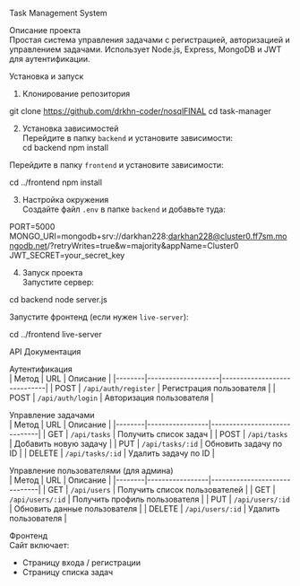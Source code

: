  Task Management System  

 Описание проекта  
Простая система управления задачами с регистрацией, авторизацией и управлением задачами. Использует Node.js, Express, MongoDB и JWT для аутентификации.  

Установка и запуск  

1. Клонирование репозитория  

git clone https://github.com/drkhn-coder/nosqlFINAL
cd task-manager


2. Установка зависимостей  
Перейдите в папку `backend` и установите зависимости:  
cd backend
npm install

Перейдите в папку `frontend` и установите зависимости:  

cd ../frontend
npm install


3. Настройка окружения  
Создайте файл `.env` в папке `backend` и добавьте туда:  

PORT=5000
MONGO_URI=mongodb+srv://darkhan228:darkhan228@cluster0.ff7sm.mongodb.net/?retryWrites=true&w=majority&appName=Cluster0
JWT_SECRET=your_secret_key


4. Запуск проекта  
Запустите сервер:  

cd backend
node server.js

Запустите фронтенд (если нужен `live-server`):  

cd ../frontend
live-server


API Документация  

Аутентификация  
| Метод | URL                 | Описание                    |
|--------|--------------------|-----------------------------|
| POST   | `/api/auth/register` | Регистрация пользователя   |
| POST   | `/api/auth/login`    | Авторизация пользователя   |

Управление задачами  
| Метод | URL              | Описание                     |
|--------|-----------------|------------------------------|
| GET    | `/api/tasks`    | Получить список задач       |
| POST   | `/api/tasks`    | Добавить новую задачу       |
| PUT    | `/api/tasks/:id` | Обновить задачу по ID       |
| DELETE | `/api/tasks/:id` | Удалить задачу по ID        |

Управление пользователями (для админа)  
| Метод | URL              | Описание                     |
|--------|-----------------|------------------------------|
| GET    | `/api/users`    | Получить список пользователей |
| GET    | `/api/users/:id` | Получить профиль пользователя |
| PUT    | `/api/users/:id` | Обновить данные пользователя |
| DELETE | `/api/users/:id` | Удалить пользователя |

Фронтенд  
Сайт включает:  
- Страницу входа / регистрации  
- Страницу списка задач  